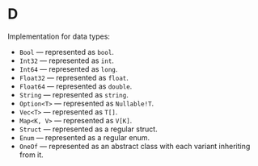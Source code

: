 # D

Implementation for data types:

- `Bool` — represented as `bool`.
- `Int32` — represented as `int`.
- `Int64` — represented as `long`.
- `Float32` — represented as `float`.
- `Float64` — represented as `double`.
- `String` — represented as `string`.
- `Option<T>` — represented as `Nullable!T`.
- `Vec<T>` — represented as `T[]`.
- `Map<K, V>` — represented as `V[K]`.
- `Struct` — represented as a regular struct.
- `Enum` — represented as a regular enum.
- `OneOf` — represented as an abstract class with each variant inheriting from it.
